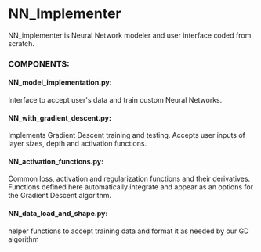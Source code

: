 # NN_Implementer

NN_implementer is Neural Network modeler and user interface coded from scratch.

### COMPONENTS:

#### NN_model_implementation.py: 
Interface to accept user's data and train custom Neural Networks.

#### NN_with_gradient_descent.py: 
Implements Gradient Descent training and testing. Accepts user inputs of layer sizes, depth and activation functions.

#### NN_activation_functions.py: 
Common loss, activation and regularization functions and their derivatives. Functions defined here automatically integrate and appear as an options for the Gradient Descent algorithm.

#### NN_data_load_and_shape.py: 
helper functions to accept training data and format it as needed by our GD algorithm
